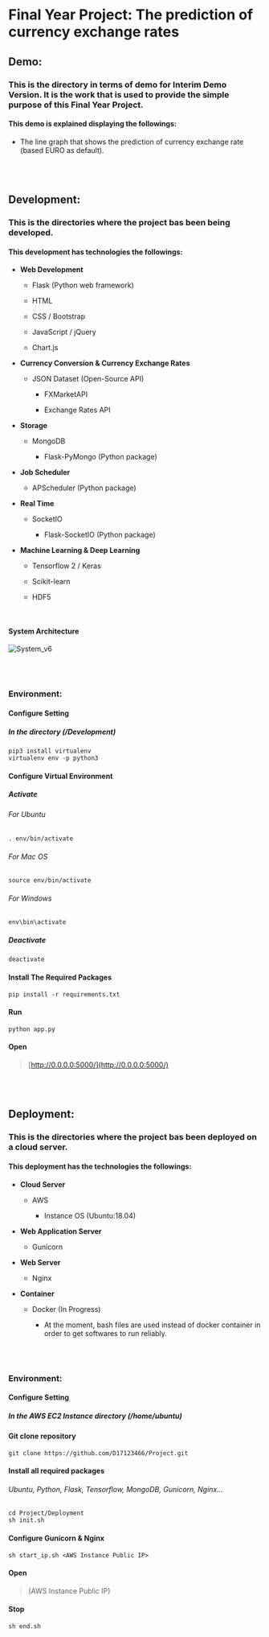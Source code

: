 # Final Year Project: The prediction of currency exchange rates

## Demo:

### This is the directory in terms of demo for Interim Demo Version. It is the work that is used to provide the simple purpose of this Final Year Project. 

#### This demo is explained displaying the followings:

  - The line graph that shows the prediction of currency exchange rate (based EURO as default).

<br>
<br>


## Development:

### This is the directories where the project bas been being developed.

#### This development has technologies the followings:

  - <b>Web Development</b>
  
    - Flask (Python web framework)
    
    - HTML 
    
    - CSS / Bootstrap
    
    - JavaScript / jQuery
    
    - Chart.js
    
    
  - <b>Currency Conversion & Currency Exchange Rates</b>
  
    - JSON Dataset (Open-Source API)
    
      - FXMarketAPI
      
      - Exchange Rates API
    

  - <b>Storage</b>

    - MongoDB
  
      - Flask-PyMongo (Python package)


  - <b>Job Scheduler</b>

    - APScheduler (Python package) 
    
  
  - <b>Real Time</b>
  
    - SocketIO
  
      - Flask-SocketIO (Python package)


  - <b>Machine Learning & Deep Learning</b>
  
    - Tensorflow 2 / Keras
    
    - Scikit-learn

    - HDF5 

<br>

#### System Architecture 
  
  ![System_v6](https://user-images.githubusercontent.com/33058365/110205822-1fcf8f80-7e72-11eb-9c67-3d2acf5700ec.png)


<br>
<br>
  
### Environment:

#### Configure Setting

##### In the directory (/Development)

```
pip3 install virtualenv
virtualenv env -p python3
```

#### Configure Virtual Environment

##### Activate

###### For Ubuntu

```
. env/bin/activate
```

###### For Mac OS

```
source env/bin/activate
```

###### For Windows

```
env\bin\activate
```

##### Deactivate

```
deactivate
```

#### Install The Required Packages

```
pip install -r requirements.txt
```

#### Run 

```
python app.py
```

#### Open

> [http://0.0.0.0:5000/](http://0.0.0.0:5000/)

<br>
<br>

## Deployment:

### This is the directories where the project bas been deployed on a cloud server.

#### This deployment has the technologies the followings:

  - <b>Cloud Server</b>

    - AWS

      - Instance OS (Ubuntu:18.04)

    
  - <b>Web Application Server</b>
  
    - Gunicorn
    

  - <b>Web Server</b>

    - Nginx
  
  
  - <b>Container</b>

    - Docker (In Progress)

      - At the moment, bash files are used instead of docker container in order to get softwares to run reliably.

<br>
<br>

### Environment:

#### Configure Setting

##### In the AWS EC2 Instance directory (/home/ubuntu)

#### Git clone repository

```
git clone https://github.com/D17123466/Project.git
```

#### Install all required packages
###### Ubuntu, Python, Flask, Tensorflow, MongoDB, Gunicorn, Nginx...

```
cd Project/Deployment
sh init.sh
```

#### Configure Gunicorn & Nginx

```
sh start_ip.sh <AWS Instance Public IP>
```

#### Open

> (AWS Instance Public IP)

#### Stop

```
sh end.sh
```

